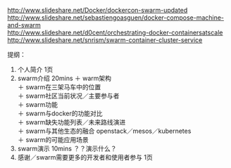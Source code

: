 http://www.slideshare.net/Docker/dockercon-swarm-updated  
http://www.slideshare.net/sebastiengoasguen/docker-compose-machine-and-swarm   
http://www.slideshare.net/d0cent/orchestrating-docker-containersatscale  
http://www.slideshare.net/snrism/swarm-container-cluster-service  


提纲：  
1. 个人简介  1页   
2. swarm介绍  20mins
    ＋ warm架构  
    ＋ swarm在三架马车中的位置   
    ＋ swarm社区当前状况／主要参与者  
    ＋ swarm功能  
    ＋ swarm与docker的功能对比  
    ＋ swarm缺失功能列表／未来路线演进  
    ＋ swarm与其他生态的融合  openstack／mesos／kubernetes   
    ＋ swarm的可能应用场景  
3. swarm演示  10mins
    ？？演示什么？   
4. 感谢／swarm需要更多的开发者和使用者参与   1页   
